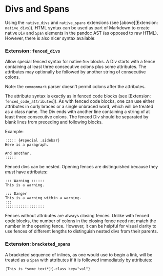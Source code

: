 # Divs and Spans


Using the `native_divs` and `native_spans` extensions
(see [above][Extension: `native_divs`]), HTML syntax can
be used as part of Markdown to create native `Div` and `Span`
elements in the pandoc AST (as opposed to raw HTML).
However, there is also nicer syntax available:

### Extension: `fenced_divs` ###

Allow special fenced syntax for native `Div` blocks.  A Div
starts with a fence containing at least three consecutive
colons plus some attributes. The attributes may optionally
be followed by another string of consecutive colons.

Note:  the `commonmark` parser doesn't permit colons after
the attributes.

The attribute syntax is exactly as in fenced code blocks (see
[Extension: `fenced_code_attributes`]).  As with fenced
code blocks, one can use either attributes in curly braces
or a single unbraced word, which will be treated as a class
name.  The Div ends with another line containing a string of at
least three consecutive colons.  The fenced Div should be
separated by blank lines from preceding and following blocks.

Example:

    ::::: {#special .sidebar}
    Here is a paragraph.

    And another.
    :::::

Fenced divs can be nested.  Opening fences are distinguished
because they *must* have attributes:

    ::: Warning ::::::
    This is a warning.

    ::: Danger
    This is a warning within a warning.
    :::
    ::::::::::::::::::

Fences without attributes are always closing fences.  Unlike
with fenced code blocks, the number of colons in the closing
fence need not match the number in the opening fence.  However,
it can be helpful for visual clarity to use fences of different
lengths to distinguish nested divs from their parents.


### Extension: `bracketed_spans` ###

A bracketed sequence of inlines, as one would use to begin
a link, will be treated as a `Span` with attributes if it is
followed immediately by attributes:

    [This is *some text*]{.class key="val"}
